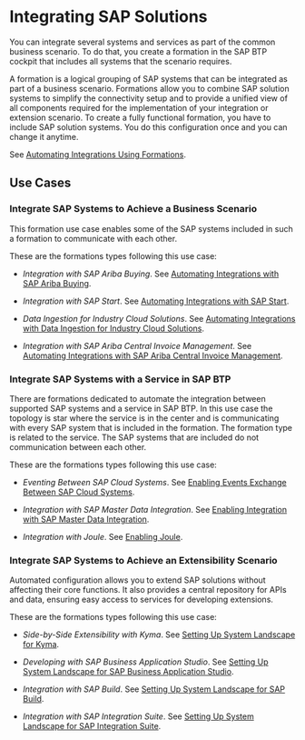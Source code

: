 <!-- loio3414bbc13ddc472a9be29b9036ad7c26 -->

# Integrating SAP Solutions

You can integrate several systems and services as part of the common business scenario. To do that, you create a formation in the SAP BTP cockpit that includes all systems that the scenario requires.

A formation is a logical grouping of SAP systems that can be integrated as part of a business scenario. Formations allow you to combine SAP solution systems to simplify the connectivity setup and to provide a unified view of all components required for the implementation of your integration or extension scenario. To create a fully functional formation, you have to include SAP solution systems. You do this configuration once and you can change it anytime.

See [Automating Integrations Using Formations](automating-integrations-using-formations-68b04fa.md).



<a name="loio3414bbc13ddc472a9be29b9036ad7c26__section_yrc_44p_fdc"/>

## Use Cases



### Integrate SAP Systems to Achieve a Business Scenario

This formation use case enables some of the SAP systems included in such a formation to communicate with each other.

These are the formations types following this use case:

-   *Integration with SAP Ariba Buying*. See [Automating Integrations with SAP Ariba Buying](automating-integrations-with-sap-ariba-buying-3c98c84.md).

-   *Integration with SAP Start*. See [Automating Integrations with SAP Start](automating-integrations-with-sap-start-f7d3f5e.md).

-   *Data Ingestion for Industry Cloud Solutions*. See [Automating Integrations with Data Ingestion for Industry Cloud Solutions](automating-integrations-with-data-ingestion-for-industry-cloud-solutions-0b23a32.md).

-   *Integration with SAP Ariba Central Invoice Management*. See [Automating Integrations with SAP Ariba Central Invoice Management](automating-integrations-with-sap-ariba-central-invoice-management-27ca5c2.md).




### Integrate SAP Systems with a Service in SAP BTP

There are formations dedicated to automate the integration between supported SAP systems and a service in SAP BTP. In this use case the topology is star where the service is in the center and is communicating with every SAP system that is included in the formation. The formation type is related to the service. The SAP systems that are included do not communication between each other.

These are the formations types following this use case:

-   *Eventing Between SAP Cloud Systems*. See [Enabling Events Exchange Between SAP Cloud Systems](enabling-events-exchange-between-sap-cloud-systems-1592246.md).

-   *Integration with SAP Master Data Integration*. See [Enabling Integration with SAP Master Data Integration](enabling-integration-with-sap-master-data-integration-9743f20.md).

-   *Integration with Joule*. See [Enabling Joule](enabling-joule-e208f1f.md).




### Integrate SAP Systems to Achieve an Extensibility Scenario

Automated configuration allows you to extend SAP solutions without affecting their core functions. It also provides a central repository for APIs and data, ensuring easy access to services for developing extensions.

These are the formations types following this use case:

-   *Side-by-Side Extensibility with Kyma*. See [Setting Up System Landscape for Kyma](setting-up-system-landscape-for-kyma-9154051.md).

-   *Developing with SAP Business Application Studio*. See [Setting Up System Landscape for SAP Business Application Studio](setting-up-system-landscape-for-sap-business-application-studio-272ca23.md).

-   *Integration with SAP Build*. See [Setting Up System Landscape for SAP Build](setting-up-system-landscape-for-sap-build-6424311.md).

-   *Integration with SAP Integration Suite*. See [Setting Up System Landscape for SAP Integration Suite](setting-up-system-landscape-for-sap-integration-suite-a14c276.md).


